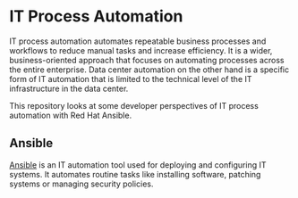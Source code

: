 # IT Process Automation

IT process automation automates repeatable business processes and workflows to reduce manual tasks and increase efficiency. It is a wider, business-oriented approach that focuses on automating processes across the entire enterprise. Data center automation on the other hand is a specific form of IT automation that is limited to the technical level of the IT infrastructure in the data center. 

This repository looks at some developer perspectives of IT process automation with Red Hat Ansible.

## Ansible

[Ansible](https://www.redhat.com/en/ansible-collaborative) is an IT automation tool used for deploying and configuring IT systems. It automates routine tasks like installing software, patching systems or managing security policies.
